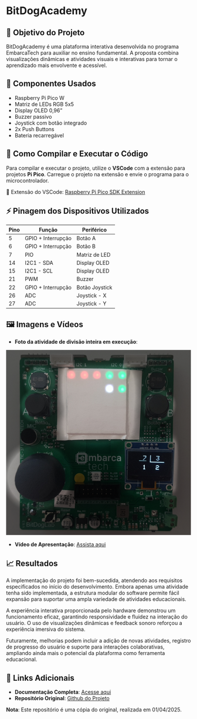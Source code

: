 # BitDogAcademy

## 🎯 Objetivo do Projeto
BitDogAcademy é uma plataforma interativa desenvolvida no programa EmbarcaTech para auxiliar no ensino fundamental. A proposta combina visualizações dinâmicas e atividades visuais e interativas para tornar o aprendizado mais envolvente e acessível.

## 🔧 Componentes Usados
- Raspberry Pi Pico W
- Matriz de LEDs RGB 5x5
- Display OLED 0,96”
- Buzzer passivo
- Joystick com botão integrado
- 2x Push Buttons
- Bateria recarregável

## 💾 Como Compilar e Executar o Código
Para compilar e executar o projeto, utilize o **VSCode** com a extensão para projetos **Pi Pico**. Carregue o projeto na extensão e envie o programa para o microcontrolador.

🔗 Extensão do VSCode: [Raspberry Pi Pico SDK Extension](https://github.com/raspberrypi/pico-vscode)

## ⚡ Pinagem dos Dispositivos Utilizados
| Pino | Função | Periférico |
|------|--------|------------|
| 5  | GPIO + Interrupção | Botão A |
| 6  | GPIO + Interrupção | Botão B |
| 7  | PIO | Matriz de LED |
| 14 | I2C1 - SDA | Display OLED |
| 15 | I2C1 - SCL | Display OLED |
| 21 | PWM | Buzzer |
| 22 | GPIO + Interrupção | Botão Joystick |
| 26 | ADC | Joystick - X |
| 27 | ADC | Joystick - Y |

## 🖼️ Imagens e Vídeos

- **Foto da atividade de divisão inteira em execução**:

![Atividade](./docs/atividade.png)

- **Vídeo de Apresentação**: [Assista aqui](https://www.youtube.com/watch?v=xHCL8hOfLEQ)

## 📈 Resultados
A implementação do projeto foi bem-sucedida, atendendo aos requisitos especificados no início do desenvolvimento. Embora apenas uma atividade tenha sido implementada, a estrutura modular do software permite fácil expansão para suportar uma ampla variedade de atividades educacionais.

A experiência interativa proporcionada pelo hardware demonstrou um funcionamento eficaz, garantindo responsividade e fluidez na interação do usuário. O uso de visualizações dinâmicas e feedback sonoro reforçou a experiência imersiva do sistema. 

Futuramente, melhorias podem incluir a adição de novas atividades, registro de progresso do usuário e suporte para interações colaborativas, ampliando ainda mais o potencial da plataforma como ferramenta educacional.

## 📎 Links Adicionais
- **Documentação Completa**: [Acesse aqui](https://docs.google.com/document/d/1Y5T07P8tk9wgpiRu8o5c3_4_7WWCqSvCT_-G4AARzdE/edit?usp=sharing)
- **Repositório Original**: [Github do Projeto](https://github.com/ThiagoMaxPavao/BitDogAcademy)

**Nota**: Este repositório é uma cópia do original, realizada em 01/04/2025.
